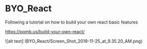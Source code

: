 # BYO_React

Following a tutorial on how to build your own react basic features

https://pomb.us/build-your-own-react/

![alt text] (BYO_React/Screen_Shot_2019-11-25_at_9.35.20_AM.png)
